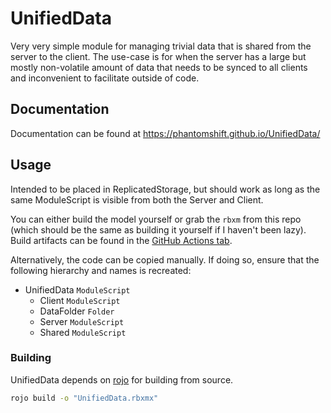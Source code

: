 # UnifiedData
Very very simple module for managing trivial data that is shared from the server to the client.
The use-case is for when the server has a large but mostly non-volatile amount of data that needs to be synced
to all clients and inconvenient to facilitate outside of code.

## Documentation
Documentation can be found at https://phantomshift.github.io/UnifiedData/

## Usage
Intended to be placed in ReplicatedStorage, but should work as long as the same ModuleScript is visible from both the Server and Client.

You can either build the model yourself or grab the `rbxm` from this repo (which should be the same as building it yourself if I haven't been lazy).
Build artifacts can be found in the [GitHub Actions tab](https://github.com/PhantomShift/UnifiedData/actions).

Alternatively, the code can be copied manually. If doing so, ensure that the following hierarchy and names is recreated:
 - UnifiedData `ModuleScript`
    - Client `ModuleScript`
    - DataFolder `Folder`
    - Server `ModuleScript`
    - Shared `ModuleScript`

### Building
UnifiedData depends on [rojo](https://github.com/rojo-rbx/rojo) for building from source.
```bash
rojo build -o "UnifiedData.rbxmx"
```